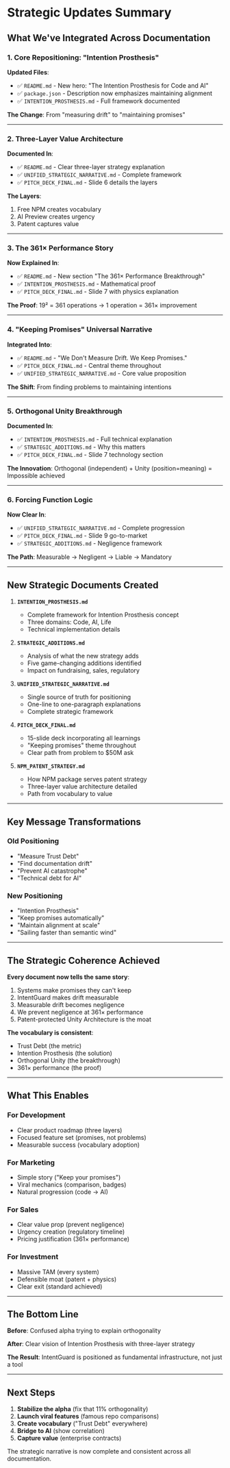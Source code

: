 # Strategic Updates Summary

## What We've Integrated Across Documentation

### 1. Core Repositioning: "Intention Prosthesis"

**Updated Files**:
- ✅ `README.md` - New hero: "The Intention Prosthesis for Code and AI"
- ✅ `package.json` - Description now emphasizes maintaining alignment
- ✅ `INTENTION_PROSTHESIS.md` - Full framework documented

**The Change**: From "measuring drift" to "maintaining promises"

---

### 2. Three-Layer Value Architecture

**Documented In**:
- ✅ `README.md` - Clear three-layer strategy explanation
- ✅ `UNIFIED_STRATEGIC_NARRATIVE.md` - Complete framework
- ✅ `PITCH_DECK_FINAL.md` - Slide 6 details the layers

**The Layers**:
1. Free NPM creates vocabulary
2. AI Preview creates urgency
3. Patent captures value

---

### 3. The 361× Performance Story

**Now Explained In**:
- ✅ `README.md` - New section "The 361× Performance Breakthrough"
- ✅ `INTENTION_PROSTHESIS.md` - Mathematical proof
- ✅ `PITCH_DECK_FINAL.md` - Slide 7 with physics explanation

**The Proof**: 19² = 361 operations → 1 operation = 361× improvement

---

### 4. "Keeping Promises" Universal Narrative

**Integrated Into**:
- ✅ `README.md` - "We Don't Measure Drift. We Keep Promises."
- ✅ `PITCH_DECK_FINAL.md` - Central theme throughout
- ✅ `UNIFIED_STRATEGIC_NARRATIVE.md` - Core value proposition

**The Shift**: From finding problems to maintaining intentions

---

### 5. Orthogonal Unity Breakthrough

**Documented In**:
- ✅ `INTENTION_PROSTHESIS.md` - Full technical explanation
- ✅ `STRATEGIC_ADDITIONS.md` - Why this matters
- ✅ `PITCH_DECK_FINAL.md` - Slide 7 technology section

**The Innovation**: Orthogonal (independent) + Unity (position=meaning) = Impossible achieved

---

### 6. Forcing Function Logic

**Now Clear In**:
- ✅ `UNIFIED_STRATEGIC_NARRATIVE.md` - Complete progression
- ✅ `PITCH_DECK_FINAL.md` - Slide 9 go-to-market
- ✅ `STRATEGIC_ADDITIONS.md` - Negligence framework

**The Path**: Measurable → Negligent → Liable → Mandatory

---

## New Strategic Documents Created

1. **`INTENTION_PROSTHESIS.md`**
   - Complete framework for Intention Prosthesis concept
   - Three domains: Code, AI, Life
   - Technical implementation details

2. **`STRATEGIC_ADDITIONS.md`**
   - Analysis of what the new strategy adds
   - Five game-changing additions identified
   - Impact on fundraising, sales, regulatory

3. **`UNIFIED_STRATEGIC_NARRATIVE.md`**
   - Single source of truth for positioning
   - One-line to one-paragraph explanations
   - Complete strategic framework

4. **`PITCH_DECK_FINAL.md`**
   - 15-slide deck incorporating all learnings
   - "Keeping promises" theme throughout
   - Clear path from problem to $50M ask

5. **`NPM_PATENT_STRATEGY.md`**
   - How NPM package serves patent strategy
   - Three-layer value architecture detailed
   - Path from vocabulary to value

---

## Key Message Transformations

### Old Positioning
- "Measure Trust Debt"
- "Find documentation drift"
- "Prevent AI catastrophe"
- "Technical debt for AI"

### New Positioning
- "Intention Prosthesis"
- "Keep promises automatically"
- "Maintain alignment at scale"
- "Sailing faster than semantic wind"

---

## The Strategic Coherence Achieved

**Every document now tells the same story**:

1. Systems make promises they can't keep
2. IntentGuard makes drift measurable
3. Measurable drift becomes negligence
4. We prevent negligence at 361× performance
5. Patent-protected Unity Architecture is the moat

**The vocabulary is consistent**:
- Trust Debt (the metric)
- Intention Prosthesis (the solution)
- Orthogonal Unity (the breakthrough)
- 361× performance (the proof)

---

## What This Enables

### For Development
- Clear product roadmap (three layers)
- Focused feature set (promises, not problems)
- Measurable success (vocabulary adoption)

### For Marketing
- Simple story ("Keep your promises")
- Viral mechanics (comparison, badges)
- Natural progression (code → AI)

### For Sales
- Clear value prop (prevent negligence)
- Urgency creation (regulatory timeline)
- Pricing justification (361× performance)

### For Investment
- Massive TAM (every system)
- Defensible moat (patent + physics)
- Clear exit (standard achieved)

---

## The Bottom Line

**Before**: Confused alpha trying to explain orthogonality

**After**: Clear vision of Intention Prosthesis with three-layer strategy

**The Result**: IntentGuard is positioned as fundamental infrastructure, not just a tool

---

## Next Steps

1. **Stabilize the alpha** (fix that 11% orthogonality)
2. **Launch viral features** (famous repo comparisons)
3. **Create vocabulary** ("Trust Debt" everywhere)
4. **Bridge to AI** (show correlation)
5. **Capture value** (enterprise contracts)

The strategic narrative is now complete and consistent across all documentation.